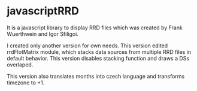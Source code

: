 # javascriptRRD
It is a javascript library to display RRD files which was created by Frank Wuerthwein and Igor Sfiligoi. 

I created only another version for own needs. This version edited rrdFlotMatrix module, which stacks data sources from multiple RRD files in default behavior. This version disables stacking function and draws a DSs overlaped.

This version also translates months into czech language and transforms timezone to +1.
